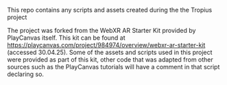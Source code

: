 This repo contains any scripts and assets created during the the Tropius project

The project was forked from the WebXR AR Starter Kit provided by PlayCanvas itself. This kit can be found at https://playcanvas.com/project/984974/overview/webxr-ar-starter-kit (accessed 30.04.25).
Some of the assets and scripts used in this project were provided as part of this kit, other code that was adapted from other sources such as the PlayCanvas tutorials will have a comment in that script declaring so.
